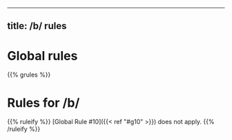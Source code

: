 
---
title: /b/ rules
---

# Global rules

{{% grules %}}


# Rules for /b/

{{% ruleify %}}
[Global Rule #10]({{< ref "#g10" >}}) does not apply.
{{% /ruleify %}}
